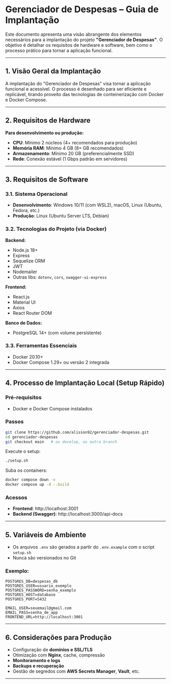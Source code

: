 
# Gerenciador de Despesas – Guia de Implantação

Este documento apresenta uma visão abrangente dos elementos necessários para a implantação do projeto **"Gerenciador de Despesas"**. O objetivo é detalhar os requisitos de hardware e software, bem como o processo prático para tornar a aplicação funcional.

---

## 1. Visão Geral da Implantação

A implantação do "Gerenciador de Despesas" visa tornar a aplicação funcional e acessível. O processo é desenhado para ser eficiente e replicável, tirando proveito das tecnologias de conteinerização com Docker e Docker Compose.

---

## 2. Requisitos de Hardware

**Para desenvolvimento ou produção:**

- **CPU**: Mínimo 2 núcleos (4+ recomendados para produção)
- **Memória RAM**: Mínimo 4 GB (8+ GB recomendados)
- **Armazenamento**: Mínimo 20 GB (preferencialmente SSD)
- **Rede**: Conexão estável (1 Gbps padrão em servidores)

---

## 3. Requisitos de Software

### 3.1. Sistema Operacional

- **Desenvolvimento**: Windows 10/11 (com WSL2), macOS, Linux (Ubuntu, Fedora, etc.)
- **Produção**: Linux (Ubuntu Server LTS, Debian)

### 3.2. Tecnologias do Projeto (via Docker)

**Backend:**

- Node.js 18+
- Express
- Sequelize ORM
- JWT
- Nodemailer
- Outras libs: `dotenv`, `cors`, `swagger-ui-express`

**Frontend:**

- React.js
- Material UI
- Axios
- React Router DOM

**Banco de Dados:**

- PostgreSQL 14+ (com volume persistente)

### 3.3. Ferramentas Essenciais

- Docker 20.10+
- Docker Compose 1.29+ ou versão 2 integrada

---

## 4. Processo de Implantação Local (Setup Rápido)

### Pré-requisitos

- Docker e Docker Compose instalados

### Passos

```bash
git clone https://github.com/alisson92/gerenciador-despesas.git
cd gerenciador-despesas
git checkout main   # ou develop, ou outra branch
```

Execute o setup:

```bash
./setup.sh
```

Suba os containers:

```bash
docker compose down -v
docker compose up -d --build
```

### Acessos

- **Frontend**: http://localhost:3001  
- **Backend (Swagger)**: http://localhost:3000/api-docs

---

## 5. Variáveis de Ambiente

- Os arquivos `.env` são gerados a partir do `.env.example` com o script `setup.sh`
- Nunca são versionados no Git

### Exemplo:

```env
POSTGRES_DB=despesas_db
POSTGRES_USER=usuario_exemplo
POSTGRES_PASSWORD=senha_exemplo
POSTGRES_HOST=database
POSTGRES_PORT=5432

EMAIL_USER=seuemail@gmail.com
EMAIL_PASS=senha_de_app
FRONTEND_URL=http://localhost:3001
```

---

## 6. Considerações para Produção

- Configuração de **domínios e SSL/TLS**
- Otimização com **Nginx**, cache, compressão
- **Monitoramento e logs**
- **Backups e recuperação**
- Gestão de segredos com **AWS Secrets Manager**, **Vault**, etc.

---


